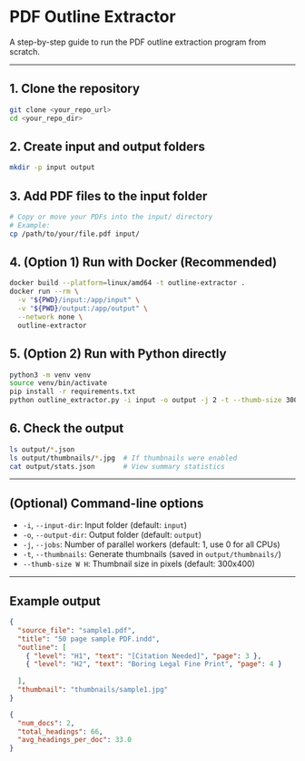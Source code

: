 # PDF Outline Extractor

A step-by-step guide to run the PDF outline extraction program from scratch.

---

## 1. Clone the repository

```bash
git clone <your_repo_url>
cd <your_repo_dir>
```

## 2. Create input and output folders

```bash
mkdir -p input output
```

## 3. Add PDF files to the input folder

```bash
# Copy or move your PDFs into the input/ directory
# Example:
cp /path/to/your/file.pdf input/
```

## 4. (Option 1) Run with Docker (Recommended)

```bash
docker build --platform=linux/amd64 -t outline-extractor .
docker run --rm \
  -v "${PWD}/input:/app/input" \
  -v "${PWD}/output:/app/output" \
  --network none \
  outline-extractor
```

## 5. (Option 2) Run with Python directly

```bash
python3 -m venv venv
source venv/bin/activate
pip install -r requirements.txt
python outline_extractor.py -i input -o output -j 2 -t --thumb-size 300 400
```

## 6. Check the output

```bash
ls output/*.json
ls output/thumbnails/*.jpg  # If thumbnails were enabled
cat output/stats.json       # View summary statistics
```

---

## (Optional) Command-line options

- `-i`, `--input-dir`: Input folder (default: `input`)
- `-o`, `--output-dir`: Output folder (default: `output`)
- `-j`, `--jobs`: Number of parallel workers (default: 1, use 0 for all CPUs)
- `-t`, `--thumbnails`: Generate thumbnails (saved in `output/thumbnails/`)
- `--thumb-size W H`: Thumbnail size in pixels (default: 300x400)

---

## Example output

```json
{
  "source_file": "sample1.pdf",
  "title": "50 page sample PDF.indd",
  "outline": [
    { "level": "H1", "text": "[Citation Needed]", "page": 3 },
    { "level": "H2", "text": "Boring Legal Fine Print", "page": 4 }
    
  ],
  "thumbnail": "thumbnails/sample1.jpg"
}
```

```json
{
  "num_docs": 2,
  "total_headings": 66,
  "avg_headings_per_doc": 33.0
}
```
